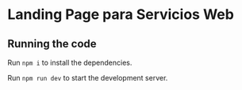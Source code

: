 
  # Landing Page para Servicios Web

  ## Running the code

  Run `npm i` to install the dependencies.

  Run `npm run dev` to start the development server.
  